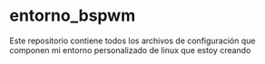 # entorno_bspwm
Este repositorio contiene todos los archivos de configuración que componen mi entorno personalizado de linux que estoy creando
